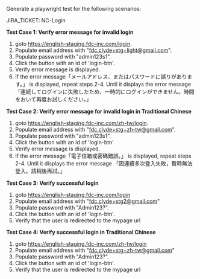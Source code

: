 Generate a playwright test for the following scenarios:

JIRA_TICKET: NC-Login

**Test Case 1: Verify error message for invalid login**
1. goto https://english-staging.fdc-inc.com/login.
2. Populate email address with "fdc.clyde+stg+light@gmail.com".
3. Populate password with "admin123s1".
4. Click the button with an id of 'login-btn'.
5. Verify error message is displayed.
5. If the error message「メールアドレス、またはパスワードに誤りがあります。」 is displayed, repeat steps 2-4. Until it displays the error message 「連続してログインに失敗したため、一時的にログインができません。時間をおいて再度お試しください。」

**Test Case 2: Verify error message for invalid login in Traditional Chinese**
1. goto https://english-staging.fdc-inc.com/zh-tw/login.
2. Populate email address with "fdc.clyde+stg+zh-tw@gmail.com".
3. Populate password with "admin123s1".
4. Click the button with an id of 'login-btn'.
5. Verify error message is displayed.
5. If the error message「電子信箱或密碼錯誤。」 is displayed, repeat steps 2-4. Until it displays the error message 「因連續多次登入失敗，暫時無法登入。請稍後再試。」

**Test Case 3: Verify successful login**
1. goto https://english-staging.fdc-inc.com/login
2. Populate email address with "fdc.clyde+stg2@gmail.com"
3. Populate password with "Admin123?".
4. Click the button with an id of 'login-btn'.
5. Verify that the user is redirected to the mypage url 

**Test Case 4: Verify successful login in Traditional Chinese**
1. goto https://english-staging.fdc-inc.com/zh-tw/login
2. Populate email address with "fdc.clyde+stg+zh-tw@gmail.com"
3. Populate password with "Admin123?".
4. Click the button with an id of 'login-btn'.
5. Verify that the user is redirected to the mypage url 